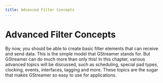 ```yaml
---
title: Advanced Filter Concepts
...
```


# Advanced Filter Concepts

By now, you should be able to create basic filter elements that can
receive and send data. This is the simple model that GStreamer stands
for. But GStreamer can do much more than only this\! In this chapter,
various advanced topics will be discussed, such as scheduling, special
pad types, clocking, events, interfaces, tagging and more. These topics
are the sugar that makes GStreamer so easy to use for applications.

